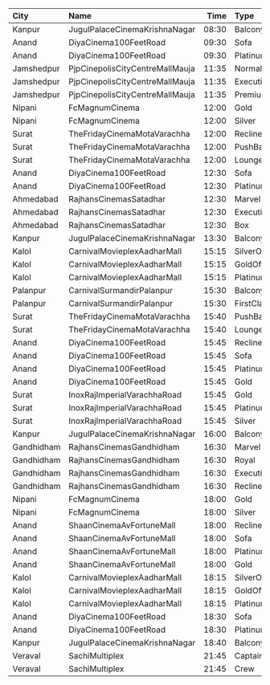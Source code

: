 | City       | Name                            |  Time | Type            | Price | Capacity | Booked |
| :--------- | :------------------------------ | ----: | :-------------- | ----: | -------: | -----: |
| Kanpur     | JugulPalaceCinemaKrishnaNagar   | 08:30 | Balcony         |  110₹ |       20 |      0 |
| Anand      | DiyaCinema100FeetRoad           | 09:30 | Sofa            |  150₹ |      100 |      0 |
| Anand      | DiyaCinema100FeetRoad           | 09:30 | Platinum        |  100₹ |      100 |      0 |
| Jamshedpur | PjpCinepolisCityCentreMallMauja | 11:35 | Normal          |  160₹ |       11 |      0 |
| Jamshedpur | PjpCinepolisCityCentreMallMauja | 11:35 | Executive       |  180₹ |       16 |      0 |
| Jamshedpur | PjpCinepolisCityCentreMallMauja | 11:35 | Premium         |  200₹ |       29 |      2 |
| Nipani     | FcMagnumCinema                  | 12:00 | Gold            |  150₹ |      100 |      0 |
| Nipani     | FcMagnumCinema                  | 12:00 | Silver          |  150₹ |      100 |      0 |
| Surat      | TheFridayCinemaMotaVarachha     | 12:00 | Recliner        |  200₹ |       81 |      0 |
| Surat      | TheFridayCinemaMotaVarachha     | 12:00 | PushBackSeat    |  150₹ |       81 |      0 |
| Surat      | TheFridayCinemaMotaVarachha     | 12:00 | Lounger         |  150₹ |       81 |      0 |
| Anand      | DiyaCinema100FeetRoad           | 12:30 | Sofa            |  150₹ |      100 |      0 |
| Anand      | DiyaCinema100FeetRoad           | 12:30 | Platinum        |  100₹ |      100 |      0 |
| Ahmedabad  | RajhansCinemasSatadhar          | 12:30 | Marvel          |  130₹ |       26 |      0 |
| Ahmedabad  | RajhansCinemasSatadhar          | 12:30 | Executive       |  150₹ |       71 |      6 |
| Ahmedabad  | RajhansCinemasSatadhar          | 12:30 | Box             |  150₹ |        5 |      5 |
| Kanpur     | JugulPalaceCinemaKrishnaNagar   | 13:30 | Balcony         |  110₹ |       20 |      0 |
| Kalol      | CarnivalMovieplexAadharMall     | 15:15 | SilverOffline   |  100₹ |       48 |     24 |
| Kalol      | CarnivalMovieplexAadharMall     | 15:15 | GoldOffline     |  110₹ |      315 |    157 |
| Kalol      | CarnivalMovieplexAadharMall     | 15:15 | PlatinumOffline |  140₹ |       15 |      8 |
| Palanpur   | CarnivalSurmandirPalanpur       | 15:30 | Balcony         |  130₹ |      215 |    109 |
| Palanpur   | CarnivalSurmandirPalanpur       | 15:30 | FirstClass      |  130₹ |      256 |    128 |
| Surat      | TheFridayCinemaMotaVarachha     | 15:40 | PushBackSeat    |  150₹ |      119 |      0 |
| Surat      | TheFridayCinemaMotaVarachha     | 15:40 | Lounger         |  150₹ |      119 |      0 |
| Anand      | DiyaCinema100FeetRoad           | 15:45 | Recliner        |  250₹ |      100 |      0 |
| Anand      | DiyaCinema100FeetRoad           | 15:45 | Sofa            |  200₹ |      100 |      0 |
| Anand      | DiyaCinema100FeetRoad           | 15:45 | Platinum        |  100₹ |      100 |      0 |
| Anand      | DiyaCinema100FeetRoad           | 15:45 | Gold            |  100₹ |      100 |      0 |
| Surat      | InoxRajImperialVarachhaRoad     | 15:45 | Gold            |  140₹ |       23 |      0 |
| Surat      | InoxRajImperialVarachhaRoad     | 15:45 | Platinum        |  170₹ |       20 |      0 |
| Surat      | InoxRajImperialVarachhaRoad     | 15:45 | Silver          |  112₹ |       10 |      0 |
| Kanpur     | JugulPalaceCinemaKrishnaNagar   | 16:00 | Balcony         |  110₹ |       20 |      0 |
| Gandhidham | RajhansCinemasGandhidham        | 16:30 | Marvel          |  110₹ |       17 |      0 |
| Gandhidham | RajhansCinemasGandhidham        | 16:30 | Royal           |  130₹ |       51 |      0 |
| Gandhidham | RajhansCinemasGandhidham        | 16:30 | Executive       |  150₹ |       98 |     14 |
| Gandhidham | RajhansCinemasGandhidham        | 16:30 | Recliner        |  250₹ |       28 |      1 |
| Nipani     | FcMagnumCinema                  | 18:00 | Gold            |  150₹ |      100 |      0 |
| Nipani     | FcMagnumCinema                  | 18:00 | Silver          |  150₹ |      100 |      0 |
| Anand      | ShaanCinemaAvFortuneMall        | 18:00 | Recliner        |  300₹ |      100 |      0 |
| Anand      | ShaanCinemaAvFortuneMall        | 18:00 | Sofa            |  250₹ |      100 |      0 |
| Anand      | ShaanCinemaAvFortuneMall        | 18:00 | Platinum        |  100₹ |      100 |      0 |
| Anand      | ShaanCinemaAvFortuneMall        | 18:00 | Gold            |  100₹ |      100 |      0 |
| Kalol      | CarnivalMovieplexAadharMall     | 18:15 | SilverOffline   |  100₹ |       48 |     24 |
| Kalol      | CarnivalMovieplexAadharMall     | 18:15 | GoldOffline     |  110₹ |      315 |    157 |
| Kalol      | CarnivalMovieplexAadharMall     | 18:15 | PlatinumOffline |  140₹ |       15 |      8 |
| Anand      | DiyaCinema100FeetRoad           | 18:30 | Sofa            |  150₹ |      100 |      0 |
| Anand      | DiyaCinema100FeetRoad           | 18:30 | Platinum        |  100₹ |      100 |      0 |
| Kanpur     | JugulPalaceCinemaKrishnaNagar   | 18:40 | Balcony         |  110₹ |       20 |      0 |
| Veraval    | SachiMultiplex                  | 21:45 | Captain         |  120₹ |       68 |      0 |
| Veraval    | SachiMultiplex                  | 21:45 | Crew            |  120₹ |       60 |      0 |